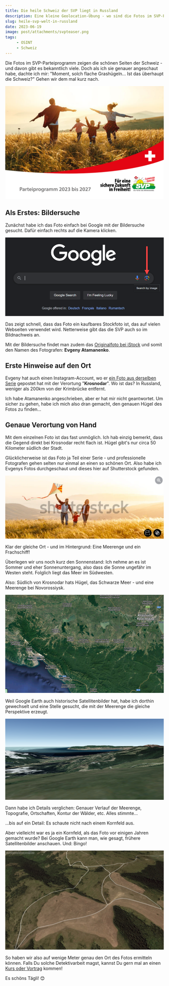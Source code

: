 ```yaml
---
title: Die heile Schweiz der SVP liegt in Russland
description: Eine kleine Geolocation-Übung - wo sind die Fotos im SVP-Parteiprogramm her?
slug: heile-svp-welt-in-russland
date: 2023-06-19
image: post/attachments/svpteaser.png
tags:
     - OSINT
     - Schweiz
---
```


Die Fotos im SVP-Parteiprogramm zeigen die schönen Seiten der Schweiz - und davon gibt es bekanntlich viele. Doch als ich sie genauer angeschaut habe, dachte ich mir: "Moment, solch flache Grashügeln... Ist das überhaupt die Schweiz?" Gehen wir dem mal kurz nach.

![attachments/svp1.png](post/attachments/svp1.png)

## Als Erstes: Bildersuche

Zunächst habe ich das Foto einfach bei Google mit der Bildersuche gesucht. Dafür einfach rechts auf die Kamera klicken.

![attachments/svp6.png](post/attachments/svp6.png)

Das zeigt schnell, dass das Foto ein kaufbares Stockfoto ist, das auf vielen Webseiten verwendet wird. Netterweise gibt das die SVP auch so im Bildnachweis an. 

Mit der Bildersuche findet man zudem das [Originalfoto bei iStock](https://www.istockphoto.com/de/foto/mutter-vater-sohn-und-tochter-bei-sonnenuntergang-gm1159094800-316832689?phrase=happy+family%3A+mother%2C+father%2C+children+son+and+daughter+running+and+jumping+on+nature+on+sunset ) und somit den Namen des Fotografen: **Evgeny Atamanenko**. 

## Erste Hinweise auf den Ort

Evgeny hat auch einen Instagram-Account, wo er [ein Foto aus derselben Serie](https://www.instagram.com/p/BlA3ZRrA5WZ/?hl=en) gepostet hat mit der Verortung "**Krosnodar**". Wo ist das? In Russland, weniger als 200km von der Krimbrücke entfernt.

Ich habe Atamanenko angeschrieben, aber er hat mir nicht geantwortet. Um sicher zu gehen, habe ich mich also dran gemacht, den genauen Hügel des Fotos zu finden...

## Genaue Verortung von Hand

Mit dem einzelnen Foto ist das fast unmöglich. Ich hab einzig bemerkt, dass die Gegend direkt bei Krosnodar recht flach ist. Hügel gibt's nur circa 50 Kilometer südlich der Stadt.

Glücklicherweise ist das Foto ja Teil einer Serie - und professionelle Fotografen gehen selten nur einmal an einen so schönen Ort. Also habe ich Evgenys Fotos durchgeschaut und dieses hier auf Shutterstock gefunden.

![attachments/svp2.png](post/attachments/svp2.png)

Klar der gleiche Ort - und im Hintergrund: Eine Meerenge und ein Frachschiff!

Überlegen wir uns noch kurz den Sonnenstand: Ich nehme an es ist Sommer und eher Sonnenuntergang, also dass die Sonne ungefähr im Westen steht. Folglich liegt das Meer im Südwesten.

Also: Südlich von Krosnodar hats Hügel, das Schwarze Meer - und eine Meerenge bei Novorossiysk.

![attachments/svp3.png](post/attachments/svp3.png)

Weil Google Earth auch historische Satellitenbilder hat, habe ich dorthin gewechselt und eine Stelle gesucht, die mit der Meerenge die gleiche Perspektive erzeugt.

![attachments/svp4.png](post/attachments/svp4.png)

Dann habe ich Details verglichen: Genauer Verlauf der Meerenge, Topografie, Ortschaften,  Kontur der Wälder, etc. Alles stimmte...

...bis auf ein Detail: Es schaute nicht nach einem Kornfeld aus. 

Aber vielleicht war es ja ein Kornfeld, als das Foto vor einigen Jahren gemacht wurde? Bei Google Earth kann man, wie gesagt, frühere Satellitenbilder anschauen. Und: Bingo!

![attachments/svp5.png](post/attachments/svp5.png)

So haben wir also auf wenige Meter genau den Ort des Fotos ermitteln können. Falls Du solche Detektivarbeit magst, kannst Du gern mal an einen [Kurs oder Vortrag](post//page/kurse/index) kommen! 

Es schöns Tägli! 😊